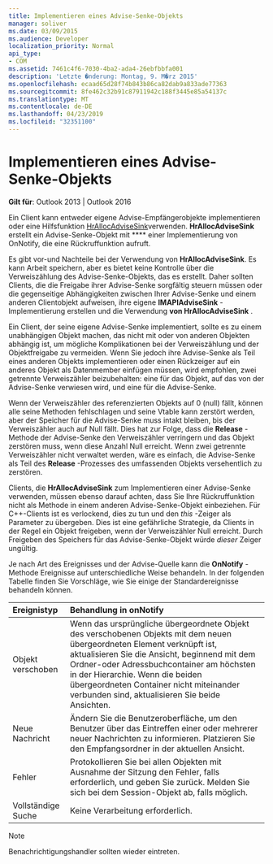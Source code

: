 ```yaml
---
title: Implementieren eines Advise-Senke-Objekts
manager: soliver
ms.date: 03/09/2015
ms.audience: Developer
localization_priority: Normal
api_type:
- COM
ms.assetid: 7461c4f6-7030-4ba2-ada4-26ebfbbfa001
description: 'Letzte �nderung: Montag, 9. M�rz 2015'
ms.openlocfilehash: ecaad65d28f74b843b86ca82dab9a833ade77363
ms.sourcegitcommit: 8fe462c32b91c87911942c188f3445e85a54137c
ms.translationtype: MT
ms.contentlocale: de-DE
ms.lasthandoff: 04/23/2019
ms.locfileid: "32351100"
---
```

# <a name="implementing-an-advise-sink-object"></a>Implementieren eines Advise-Senke-Objekts

  
  
**Gilt für**: Outlook 2013 | Outlook 2016 
  
Ein Client kann entweder eigene Advise-Empfängerobjekte implementieren oder eine Hilfsfunktion [HrAllocAdviseSink](hrallocadvisesink.md)verwenden. **HrAllocAdviseSink** erstellt ein Advise-Senke-Objekt mit **** einer Implementierung von OnNotify, die eine Rückruffunktion aufruft. 
  
Es gibt vor-und Nachteile bei der Verwendung von **HrAllocAdviseSink**. Es kann Arbeit speichern, aber es bietet keine Kontrolle über die Verweiszählung des Advise-Senke-Objekts, das es erstellt. Daher sollten Clients, die die Freigabe ihrer Advise-Senke sorgfältig steuern müssen oder die gegenseitige Abhängigkeiten zwischen Ihrer Advise-Senke und einem anderen Clientobjekt aufweisen, ihre eigene **IMAPIAdviseSink** -Implementierung erstellen und die Verwendung **von HrAllocAdviseSink** . 
  
Ein Client, der seine eigene Advise-Senke implementiert, sollte es zu einem unabhängigen Objekt machen, das nicht mit oder von anderen Objekten abhängig ist, um mögliche Komplikationen bei der Verweiszählung und der Objektfreigabe zu vermeiden. Wenn Sie jedoch ihre Advise-Senke als Teil eines anderen Objekts implementieren oder einen Rückzeiger auf ein anderes Objekt als Datenmember einfügen müssen, wird empfohlen, zwei getrennte Verweiszähler beizubehalten: eine für das Objekt, auf das von der Advise-Senke verwiesen wird, und eine für die Advise-Senke. 
  
Wenn der Verweiszähler des referenzierten Objekts auf 0 (null) fällt, können alle seine Methoden fehlschlagen und seine Vtable kann zerstört werden, aber der Speicher für die Advise-Senke muss intakt bleiben, bis der Verweiszähler auch auf Null fällt. Dies hat zur Folge, dass die **Release** -Methode der Advise-Senke den Verweiszähler verringern und das Objekt zerstören muss, wenn diese Anzahl Null erreicht. Wenn zwei getrennte Verweiszähler nicht verwaltet werden, wäre es einfach, die Advise-Senke als Teil des **Release** -Prozesses des umfassenden Objekts versehentlich zu zerstören. 
  
Clients, die **HrAllocAdviseSink** zum Implementieren einer Advise-Senke verwenden, müssen ebenso darauf achten, dass Sie Ihre Rückruffunktion nicht als Methode in einem anderen Advise-Senke-Objekt einbeziehen. Für C++-Clients ist es verlockend, dies zu tun und den _this_ -Zeiger als Parameter zu übergeben. Dies ist eine gefährliche Strategie, da Clients in der Regel ein Objekt freigeben, wenn der Verweiszähler Null erreicht. Durch Freigeben des Speichers für das Advise-Senke-Objekt würde _dieser_ Zeiger ungültig. 
  
Je nach Art des Ereignisses und der Advise-Quelle kann die **OnNotify** -Methode Ereignisse auf unterschiedliche Weise behandeln. In der folgenden Tabelle finden Sie Vorschläge, wie Sie einige der Standardereignisse behandeln können. 
  
|**Ereignistyp**|**Behandlung in onNotify**|
|:-----|:-----|
|Objekt verschoben  <br/> |Wenn das ursprüngliche übergeordnete Objekt des verschobenen Objekts mit dem neuen übergeordneten Element verknüpft ist, aktualisieren Sie die Ansicht, beginnend mit dem Ordner-oder Adressbuchcontainer am höchsten in der Hierarchie. Wenn die beiden übergeordneten Container nicht miteinander verbunden sind, aktualisieren Sie beide Ansichten.  <br/> |
|Neue Nachricht  <br/> |Ändern Sie die Benutzeroberfläche, um den Benutzer über das Eintreffen einer oder mehrerer neuer Nachrichten zu informieren. Platzieren Sie den Empfangsordner in der aktuellen Ansicht.  <br/> |
|Fehler  <br/> |Protokollieren Sie bei allen Objekten mit Ausnahme der Sitzung den Fehler, falls erforderlich, und geben Sie zurück. Melden Sie sich bei dem Session-Objekt ab, falls möglich.  <br/> |
|Vollständige Suche  <br/> |Keine Verarbeitung erforderlich.  <br/> |
   
> [!NOTE]
> Benachrichtigungshandler sollten wieder eintreten. 
  

